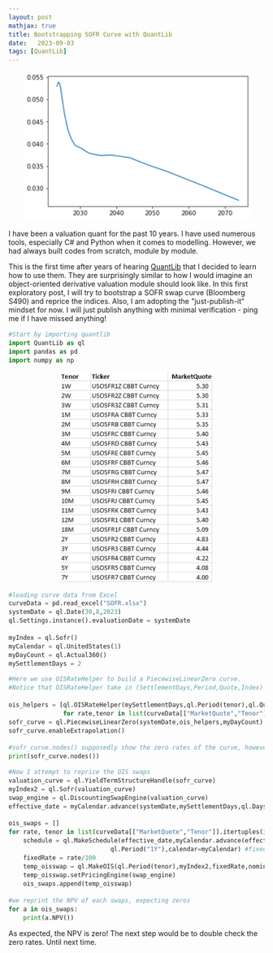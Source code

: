 ```yaml
---
layout: post
mathjax: true
title: Bootstrapping SOFR Curve with QuantLib
date:   2023-09-03
tags: [QuantLib]
---
```

<center><img src="/images/2023-09-03/YieldCurve.png" width="450" /></center>

I have been a valuation quant for the past 10 years. I have used numerous tools, especially C# and Python when it comes to modelling. However, we had always built codes from scratch, module by module.

This is the first time after years of hearing [QuantLib](https://www.quantlib.org/) that I decided to learn how to use them. They are surprisingly similar to how I would imagine an object-oriented derivative valuation module should look like. In this first exploratory post, I will try to bootstrap a SOFR swap curve (Bloomberg S490) and reprice the indices. Also, I am adopting the "just-publish-it" mindset for now. I will just publish anything with minimal verification - ping me if I have missed anything!

```python
#Start by importing quantlib
import QuantLib as ql
import pandas as pd
import numpy as np
```

<center><img src="/images/2023-09-03/datatable.png" width="300" /></center>

```python
#loading curve data from Excel
curveData = pd.read_excel("SOFR.xlsx")
systemDate = ql.Date(30,8,2023)
ql.Settings.instance().evaluationDate = systemDate

myIndex = ql.Sofr()
myCalendar = ql.UnitedStates(1)
myDayCount = ql.Actual360()
mySettlementDays = 2
```

```python
#Here we use OISRateHelper to build a PiecewiseLinearZero curve. 
#Notice that OISRateHelper take in (SettlementDays,Period,Quote,Index)

ois_helpers = [ql.OISRateHelper(mySettlementDays,ql.Period(tenor),ql.QuoteHandle(ql.SimpleQuote(rate/100)),myIndex) 
               for rate,tenor in list(curveData[["MarketQuote","Tenor"]].itertuples(index=False))]
sofr_curve = ql.PiecewiseLinearZero(systemDate,ois_helpers,myDayCount)
sofr_curve.enableExtrapolation()

#sofr_curve.nodes() supposedly show the zero rates of the curve, however I am unable to verify it as of now.
print(sofr_curve.nodes())
```

```python
#Now I attempt to reprice the OIS swaps
valuation_curve = ql.YieldTermStructureHandle(sofr_curve)
myIndex2 = ql.Sofr(valuation_curve)
swap_engine = ql.DiscountingSwapEngine(valuation_curve)
effective_date = myCalendar.advance(systemDate,mySettlementDays,ql.Days)

ois_swaps = []
for rate, tenor in list(curveData[["MarketQuote","Tenor"]].itertuples(index=False)):
    schedule = ql.MakeSchedule(effective_date,myCalendar.advance(effective_date,ql.Period(tenor)), #effective date, termination date
                            ql.Period("1Y"),calendar=myCalendar) #fixed rate frequency, calendar
    fixedRate = rate/100
    temp_oisswap = ql.MakeOIS(ql.Period(tenor),myIndex2,fixedRate,nominal=10000000)
    temp_oisswap.setPricingEngine(swap_engine)
    ois_swaps.append(temp_oisswap)
	
#we reprint the NPV of each swaps, expecting zeros
for a in ois_swaps:
    print(a.NPV())
```

As expected, the NPV is zero! The next step would be to double check the zero rates. Until next time.